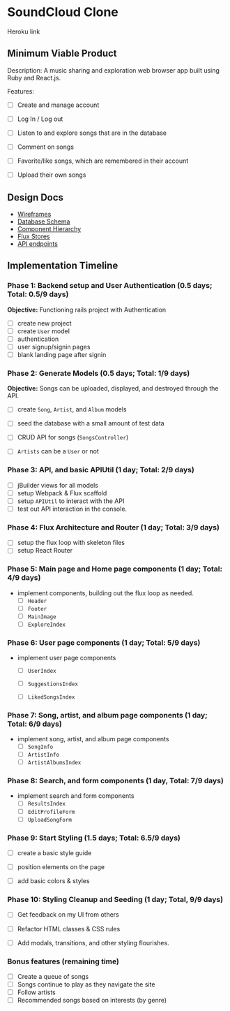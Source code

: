 
# SoundCloud Clone

Heroku link


## Minimum Viable Product

Description: A music sharing and exploration web browser
app built using Ruby and React.js.

Features:
- [ ] Create and manage account
- [ ] Log In / Log out
- [ ] Listen to and explore songs that are in the database
- [ ] Comment on songs
- [ ] Favorite/like songs, which are remembered in their account
- [ ] Upload their own songs



## Design Docs
* [Wireframes][wireframes]
* [Database Schema][schema]
* [Component Hierarchy][components]
* [Flux Stores][stores]
* [API endpoints][endpoints]


[wireframes]: ./docs/Wireframes.md
[schema]: ./docs/schema.md
[components]: ./docs/components.md
[stores]: ./docs/stores.md
[endpoints]: ./docs/endpoints.md


## Implementation Timeline

### Phase 1: Backend setup and User Authentication (0.5 days; Total: 0.5/9 days)

**Objective:** Functioning rails project with Authentication

- [ ] create new project
- [ ] create `User` model
- [ ] authentication
- [ ] user signup/signin pages
- [ ] blank landing page after signin

### Phase 2: Generate Models (0.5 days; Total: 1/9 days)

**Objective:** Songs can be uploaded, displayed, and destroyed through
the API.

- [ ] create `Song`, `Artist`, and `Album` models
- [ ] seed the database with a small amount of test data
- [ ] CRUD API for songs (`SongsController`)
- [ ] `Artists` can be a `User` or not


### Phase 3: API, and basic APIUtil (1 day; Total: 2/9 days)
- [ ] jBuilder views for all models
- [ ] setup Webpack & Flux scaffold
- [ ] setup `APIUtil` to interact with the API
- [ ] test out API interaction in the console.

### Phase 4: Flux Architecture and Router (1 day; Total: 3/9 days)

- [ ] setup the flux loop with skeleton files
- [ ] setup React Router

### Phase 5: Main page and Home page components (1 day; Total: 4/9 days)
- implement components, building out the flux loop as needed.
  - [ ] `Header`
  - [ ] `Footer`
  - [ ] `MainImage`
  - [ ] `ExploreIndex`

### Phase 6: User page components (1 day; Total: 5/9 days)
- implement user page components
  - [ ] `UserIndex`
  - [ ] `SuggestionsIndex`
  - [ ] `LikedSongsIndex`


### Phase 7: Song, artist, and album page components (1 day; Total: 6/9 days)
- implement song, artist, and album page components
  - [ ] `SongInfo`
  - [ ] `ArtistInfo`
  - [ ] `ArtistAlbumsIndex`

### Phase 8: Search, and form components (1 day, Total: 7/9 days)
- implement search and form components
  - [ ] `ResultsIndex`
  - [ ] `EditProfileForm`
  - [ ] `UploadSongForm`

### Phase 9: Start Styling (1.5 days; Total: 6.5/9 days)
- [ ] create a basic style guide
- [ ] position elements on the page
- [ ] add basic colors & styles


### Phase 10: Styling Cleanup and Seeding (1 day; Total, 9/9 days)

- [ ] Get feedback on my UI from others
- [ ] Refactor HTML classes & CSS rules
- [ ] Add modals, transitions, and other styling flourishes.


### Bonus features (remaining time)
- [ ] Create a queue of songs
- [ ] Songs continue to play as they navigate the site
- [ ] Follow artists
- [ ] Recommended songs based on interests (by genre)
